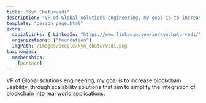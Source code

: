 ```yaml
---
title: "Kyn Chaturvedi"
description: "VP of Global solutions engineering, my goal is to increase blockchain usability."
template: "person_page.html"
extra:
  socialLinks: { LinkedIn: "https://www.linkedin.com/in/kynchaturvedi/"}
  organizations: ["foundation"]
  imgPath: /images/people/kyn_chaturvedi.png
taxonomies:
  memberships:
    [partner]
---
```


VP of Global solutions engineering, my goal is to increase blockchain usability, through scalability solutions that aim to simplify the integration of blockchain into real world applications.
